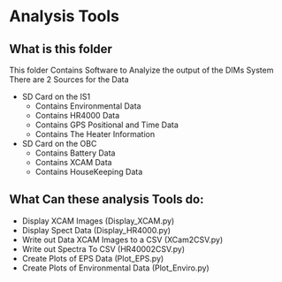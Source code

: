 # Analysis Tools
## What is this folder
This folder Contains Software to Analyize the output of the DIMs System
There are 2 Sources for the Data
  - SD Card on the IS1
    - Contains Environmental Data
    - Contains HR4000 Data
    - Contains GPS Positional and Time Data
    - Contains The Heater Information
  - SD Card on the OBC
    - Contains Battery Data
    - Contains XCAM Data 
    - Contains HouseKeeping Data
## What Can these analysis Tools do:
  - Display XCAM Images (Display_XCAM.py)
  - Display Spect Data  (Display_HR4000.py)
  - Write out Data XCAM Images to a CSV (XCam2CSV.py)
  - Write out Spectra To CSV (HR40002CSV.py)
  - Create Plots of EPS Data (Plot_EPS.py)
  - Create Plots of Environmental Data (Plot_Enviro.py)
